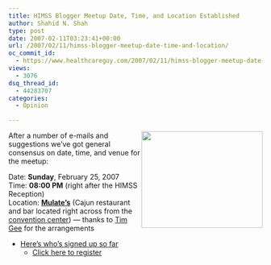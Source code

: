 ```yaml
---
title: HIMSS Blogger Meetup Date, Time, and Location Established
author: Shahid N. Shah
type: post
date: 2007-02-11T03:23:41+00:00
url: /2007/02/11/himss-blogger-meetup-date-time-and-location/
oc_commit_id:
  - https://www.healthcareguy.com/2007/02/11/himss-blogger-meetup-date-time-and-location/1478769114
views:
  - 3076
dsq_thread_id:
  - 44283707
categories:
  - Opinion

---
```

<a href="https://www.healthcareguy.com/wp-content/uploads/2007/02/WindowsLiveWriter/HIMSSBloggerMeetupDateTimeandLocation_1395B/MtBdrums%5B13%5D.jpg" atomicselection="true"><img style="border-right: 0px; border-top: 0px; border-left: 0px; border-bottom: 0px" height="192" src="https://www.healthcareguy.com/wp-content/uploads/2007/02/WindowsLiveWriter/HIMSSBloggerMeetupDateTimeandLocation_1395B/MtBdrums_thumb%5B10%5D.jpg" width="240" align="right" border="0" /></a> After a number of e-mails and suggestions we&#8217;ve got general consensus on date, time, and venue for the meetup:

Date: **Sunday**, February 25, 2007  
Time: **08:00 PM** (right after the HIMSS Reception)  
Location: [**Mulate’s**][1] (Cajun restaurant and bar located right across from the [convention center][2]) &#8212; thanks to [Tim Gee][3] for the arrangements

  * [Here&#8217;s who&#8217;s signed up so far][4] 
      * [Click here to register][5]</ul>

 [1]: http://www.mulates.com/locations.htm
 [2]: http://www.google.com/maps?hl=en&c2coff=1&safe=off&rlz=1B2GGGL_enUS176&q=convention+center&near=New+Orleans,+LA&sa=X&oi=local&ct=title
 [3]: http://www.medicalconnectivity.com
 [4]: https://www.healthcareguy.com/tinc?key=jJQ1UGzN&formname=HIMSS_2007_Blogger_Meetup
 [5]: https://www.healthcareguy.com/tinc?key=7sSyPffh&formname=HIMSS_2007_Blogger_Meetup